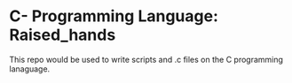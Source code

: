# C- Programming Language: Raised_hands

This repo would be used to write scripts and .c files on the C programming lanaguage.
